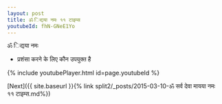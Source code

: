 ```yaml
---
layout: post
title: ॐ िद्यया नमः ११ टाइम्स
youtubeId: fhN-GNeE1Yo
---
```

 
 
 ॐ िद्यया नमः  
 
 -  प्रशंसा करने के लिए कौन उपयुक्त है 
 
  
 
  
 
 
 
 
 
 


{% include youtubePlayer.html id=page.youtubeId %}
 
[Next]({{ site.baseurl }}{% link  split2/_posts/2015-03-10-ॐ सर्व देवा मायया नमः ११ टाइम्स.md%})
 
